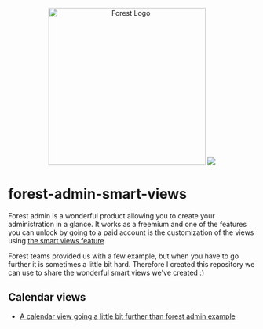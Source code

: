 <p align="center">
  <a href="https://www.forestadmin.com/" target="blank"><img src="https://www.forestadmin.com/public/img/logo-black.svg" width="320" alt="Forest Logo" /></a>
  <img src="https://www.forestadmin.com/public/img/icons/smart/smart-views.svg">
</p>

# forest-admin-smart-views

Forest admin is a wonderful product allowing you to create your administration in a glance. It works as a freemium and one of the features you can unlock by going to a paid account is the customization of the views using [the smart views feature](https://docs.forestadmin.com/documentation/reference-guide/views/create-and-manage-smart-views)

Forest teams provided us with a few example, but when you have to go further it is sometimes a little bit hard. Therefore I created this repository we can use to share the wonderful smart views we've created :)

## Calendar views

- [A calendar view going a little bit further than forest admin example](./calendar-view)
